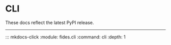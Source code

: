# CLI

These docs reflect the latest PyPI release.

---

::: mkdocs-click
    :module: fides.cli
    :command: cli
    :depth: 1
